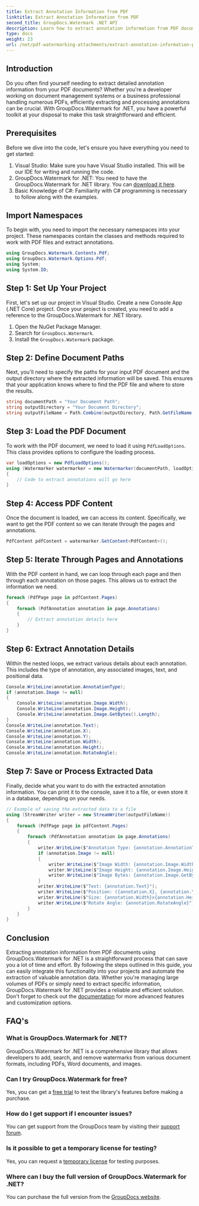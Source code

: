 ```yaml
---
title: Extract Annotation Information from PDF
linktitle: Extract Annotation Information from PDF
second_title: GroupDocs.Watermark .NET API
description: Learn how to extract annotation information from PDF documents using GroupDocs.Watermark for .NET in this detailed, step-by-step guide.
type: docs
weight: 23
url: /net/pdf-watermarking-attachments/extract-annotation-information-pdf/
---
```

## Introduction
Do you often find yourself needing to extract detailed annotation information from your PDF documents? Whether you're a developer working on document management systems or a business professional handling numerous PDFs, efficiently extracting and processing annotations can be crucial. With GroupDocs.Watermark for .NET, you have a powerful toolkit at your disposal to make this task straightforward and efficient.
## Prerequisites
Before we dive into the code, let's ensure you have everything you need to get started:
1. Visual Studio: Make sure you have Visual Studio installed. This will be our IDE for writing and running the code.
2. GroupDocs.Watermark for .NET: You need to have the GroupDocs.Watermark for .NET library. You can [download it here](https://releases.groupdocs.com/Watermark/net/).
3. Basic Knowledge of C#: Familiarity with C# programming is necessary to follow along with the examples.
## Import Namespaces
To begin with, you need to import the necessary namespaces into your project. These namespaces contain the classes and methods required to work with PDF files and extract annotations.
```csharp
using GroupDocs.Watermark.Contents.Pdf;
using GroupDocs.Watermark.Options.Pdf;
using System;
using System.IO;
```
## Step 1: Set Up Your Project
First, let's set up our project in Visual Studio. Create a new Console App (.NET Core) project. Once your project is created, you need to add a reference to the GroupDocs.Watermark for .NET library.
1. Open the NuGet Package Manager.
2. Search for `GroupDocs.Watermark`.
3. Install the `GroupDocs.Watermark` package.
## Step 2: Define Document Paths
Next, you'll need to specify the paths for your input PDF document and the output directory where the extracted information will be saved. This ensures that your application knows where to find the PDF file and where to store the results.
```csharp
string documentPath = "Your Document Path";
string outputDirectory = "Your Document Directory";
string outputFileName = Path.Combine(outputDirectory, Path.GetFileName(documentPath));
```
## Step 3: Load the PDF Document
To work with the PDF document, we need to load it using `PdfLoadOptions`. This class provides options to configure the loading process.
```csharp
var loadOptions = new PdfLoadOptions();
using (Watermarker watermarker = new Watermarker(documentPath, loadOptions))
{
    // Code to extract annotations will go here
}
```
## Step 4: Access PDF Content
Once the document is loaded, we can access its content. Specifically, we want to get the PDF content so we can iterate through the pages and annotations.
```csharp
PdfContent pdfContent = watermarker.GetContent<PdfContent>();
```
## Step 5: Iterate Through Pages and Annotations
With the PDF content in hand, we can loop through each page and then through each annotation on those pages. This allows us to extract the information we need.
```csharp
foreach (PdfPage page in pdfContent.Pages)
{
    foreach (PdfAnnotation annotation in page.Annotations)
    {
        // Extract annotation details here
    }
}
```
## Step 6: Extract Annotation Details
Within the nested loops, we extract various details about each annotation. This includes the type of annotation, any associated images, text, and positional data.
```csharp
Console.WriteLine(annotation.AnnotationType);
if (annotation.Image != null)
{
    Console.WriteLine(annotation.Image.Width);
    Console.WriteLine(annotation.Image.Height);
    Console.WriteLine(annotation.Image.GetBytes().Length);
}
Console.WriteLine(annotation.Text);
Console.WriteLine(annotation.X);
Console.WriteLine(annotation.Y);
Console.WriteLine(annotation.Width);
Console.WriteLine(annotation.Height);
Console.WriteLine(annotation.RotateAngle);
```
## Step 7: Save or Process Extracted Data
Finally, decide what you want to do with the extracted annotation information. You can print it to the console, save it to a file, or even store it in a database, depending on your needs.
```csharp
// Example of saving the extracted data to a file
using (StreamWriter writer = new StreamWriter(outputFileName))
{
    foreach (PdfPage page in pdfContent.Pages)
    {
        foreach (PdfAnnotation annotation in page.Annotations)
        {
            writer.WriteLine($"Annotation Type: {annotation.AnnotationType}");
            if (annotation.Image != null)
            {
                writer.WriteLine($"Image Width: {annotation.Image.Width}");
                writer.WriteLine($"Image Height: {annotation.Image.Height}");
                writer.WriteLine($"Image Bytes: {annotation.Image.GetBytes().Length}");
            }
            writer.WriteLine($"Text: {annotation.Text}");
            writer.WriteLine($"Position: ({annotation.X}, {annotation.Y})");
            writer.WriteLine($"Size: {annotation.Width}x{annotation.Height}");
            writer.WriteLine($"Rotate Angle: {annotation.RotateAngle}");
        }
    }
}
```
## Conclusion
Extracting annotation information from PDF documents using GroupDocs.Watermark for .NET is a straightforward process that can save you a lot of time and effort. By following the steps outlined in this guide, you can easily integrate this functionality into your projects and automate the extraction of valuable annotation data.
Whether you're managing large volumes of PDFs or simply need to extract specific information, GroupDocs.Watermark for .NET provides a reliable and efficient solution. Don't forget to check out the [documentation](https://reference.groupdocs.com/Watermark/net/) for more advanced features and customization options.
## FAQ's
### What is GroupDocs.Watermark for .NET?
GroupDocs.Watermark for .NET is a comprehensive library that allows developers to add, search, and remove watermarks from various document formats, including PDFs, Word documents, and images.
### Can I try GroupDocs.Watermark for free?
Yes, you can get a [free trial](https://releases.groupdocs.com/) to test the library's features before making a purchase.
### How do I get support if I encounter issues?
You can get support from the GroupDocs team by visiting their [support forum](https://forum.groupdocs.com/c/watermark/19).
### Is it possible to get a temporary license for testing?
Yes, you can request a [temporary license](https://purchase.groupdocs.com/temporary-license/) for testing purposes.
### Where can I buy the full version of GroupDocs.Watermark for .NET?
You can purchase the full version from the [GroupDocs website](https://purchase.groupdocs.com/buy).
